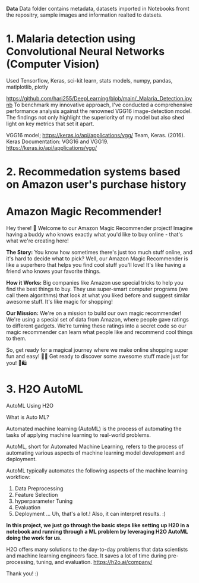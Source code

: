 




**Data**
Data folder contains metadata, datasets imported in Notebooks fromt the repositry, sample images and information realted to datsets.



# 1. Malaria detection using Convolutional Neural Networks (Computer Vision)

Used Tensorflow, Keras, sci-kit learn, stats models, numpy, pandas, matlplotlib, plotly

https://github.com/hari255/DeepLearning/blob/main/_Malaria_Detection.ipynb
To benchmark my innovative approach, I've conducted a comprehensive performance analysis against the renowned VGG16 image-detection model. The findings not only highlight the superiority of my model but also shed light on key metrics that set it apart.

VGG16 model; https://keras.io/api/applications/vgg/ 
Team, Keras. (2016). Keras Documentation: VGG16 and VGG19. https://keras.io/api/applications/vgg/

# 2. Recommedation systems based on Amazon user's purchase history

# Amazon Magic Recommender!

Hey there! 🚀 Welcome to our Amazon Magic Recommender project! Imagine having a buddy who knows exactly what you'd like to buy online - that's what we're creating here!

**The Story:**
You know how sometimes there's just too much stuff online, and it's hard to decide what to pick? Well, our Amazon Magic Recommender is like a superhero that helps you find cool stuff you'll love! It's like having a friend who knows your favorite things.

**How it Works:**
Big companies like Amazon use special tricks to help you find the best things to buy. They use super-smart computer programs (we call them algorithms) that look at what you liked before and suggest similar awesome stuff. It's like magic for shopping!

**Our Mission:**
We're on a mission to build our own magic recommender! We're using a special set of data from Amazon, where people gave ratings to different gadgets. We're turning these ratings into a secret code so our magic recommender can learn what people like and recommend cool things to them.

So, get ready for a magical journey where we make online shopping super fun and easy! 🌟✨ Get ready to discover some awesome stuff made just for you! 🚀🛍️
 
# 3. H2O AutoML

AutoML Using H2O

What is Auto ML?

Automated machine learning (AutoML) is the process of automating the tasks of applying machine learning to real-world problems.

AutoML, short for Automated Machine Learning, refers to the process of automating various aspects of machine learning model development and deployment.

AutoML typically automates the following aspects of the machine learning workflow:

1. Data Preprocessing
2. Feature Selection
3. hyperparameter Tuning
4. Evaluation
5. Deployment
... Uh, that's a lot.! Also, it can interpret results. :)

**In this project, we just go through the basic steps like setting up H20 in a notebook and running through a ML problem by leveraging H2O AutoML doing the work for us.**

H2O offers many solutions to the day-to-day problems that data scientists and machine learning engineers face. It saves a lot of time during pre-processing, tuning, and evaluation. https://h2o.ai/company/


Thank you! :)
